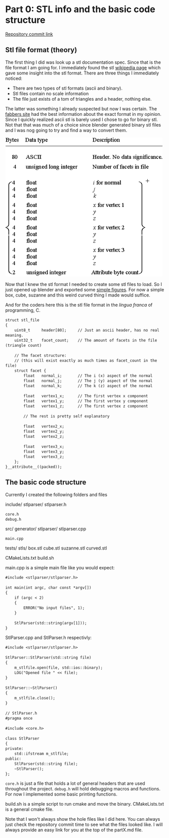 # Part 0: STL info and the basic code structure

[Repository commit link](https://github.com/RobbeDGreef/aswj/tree/7a2a1500df0a4c34f3f50b6c7690d9d3bc44b1f0)

## Stl file format (theory)
The first thing I did was look up a stl documentation spec. Since that is the file format I am going
for. I immediately found the stl [wikipedia page](https://en.wikipedia.org/wiki/STL_(file_format)) which gave some insight into the stl format.
There are three things I immediately noticed:

- There are two types of stl formats (ascii and binary).
- Stl files contain no scale information
- The file just exists of a tom of triangles and a header, nothing else.

The latter was something I already suspected but now I was certain. The [fabbers site](http://www.fabbers.com/tech/STL_Format)
had the best information about the exact format in my opinion. Since I quickly realized ascii
stl is barely used I chose to go for binary stl. Not that that was much of a choice since
blender generated binary stl files and I was nog going to try and find a way to convert them.

<img src="images/stl_format.png"/>

Now that I knew the stl format I needed to create some stl files to load. So I just opened up blender
and exported some [simple figures](/tests/stls). For now a simple box, cube, suzanne and this weird
curved thing I made
would suffice.

And for the coders here this is the stl file format in the *lingua franca* of programming, C.

    struct stl_file
    {
        uint8_t     header[80];     // Just an ascii header, has no real meaning.
        uint32_t    facet_count;    // The amount of facets in the file (triangle count)

        // The facet structure:
        // (this will exist exactly as much times as facet_count in the file)
        struct facet {
            float   normal_i;       // The i (x) aspect of the normal
            float   normal_j;       // The j (y) aspect of the normal
            float   normal_k;       // The k (z) aspect of the normal

            float   vertex1_x;      // The first vertex x component
            float   vertex1_y;      // The first vertex y component
            float   vertex1_z;      // The first vertex z component

            // The rest is pretty self explanatory

            float   vertex2_x;
            float   vertex2_y;
            float   vertex2_z;

            float   vertex3_x;
            float   vertex3_y;
            float   vertex3_z;      
        }; 
    }__attribute__((packed));

## The basic code structure
Currently I created the following folders and files

include/
    stlparser/
        stlparser.h
    
    core.h
    debug.h
src/
    generator/
    stlparser/
        stlparser.cpp
    
    main.cpp
tests/
    stls/
        box.stl
        cube.stl
        suzanne.stl
        curved.stl
        
CMakeLists.txt
build.sh

main.cpp is a simple main file like you would expect:

    #include <stlparser/stlparser.h>

    int main(int argc, char const *argv[])
    {
        if (argc < 2)
        {
            ERROR("No input files", 1);
        }
    
        StlParser(std::string(argv[1]));
    }

StlParser.cpp and StlParser.h respectivly:

    #include <stlparser/stlparser.h>

    StlParser::StlParser(std::string file)
    {
        m_stlfile.open(file, std::ios::binary);
        LOG("Opened file " << file);
    }

    StlParser::~StlParser()
    {
        m_stlfile.close();
    }

    // StlParser.h
    #pragma once

    #include <core.h>

    class StlParser
    {
    private:
        std::ifstream m_stlfile;
    public:
        StlParser(std::string file);
        ~StlParser();
    };

`core.h` is just a file that holds a lot of general headers that are used throughout the project.
`debug.h` will hold debugging macros and functions. For now I implemented some basic printing
functions.

build.sh is a simple script to run cmake and move the binary.
CMakeLists.txt is a general cmake file.

Note that I won't always show the hole files like I did here. You can always just
check the repository commit time to see what the files looked like. I will always provide an easy
link for you at the top of the partX.md file.